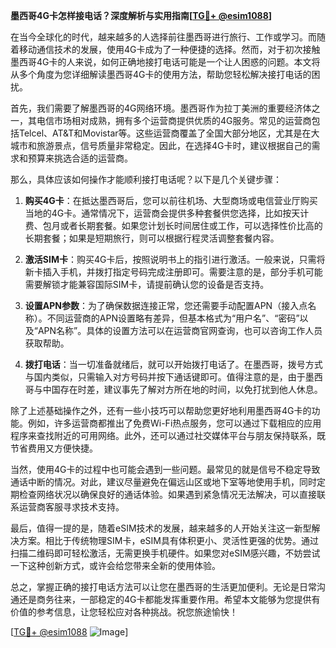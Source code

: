**墨西哥4G卡怎样接电话？深度解析与实用指南[[TG💪+ @esim1088](https://t.me/s/esim1088)]**

在当今全球化的时代，越来越多的人选择前往墨西哥进行旅行、工作或学习。而随着移动通信技术的发展，使用4G卡成为了一种便捷的选择。然而，对于初次接触墨西哥4G卡的人来说，如何正确地接打电话可能是一个让人困惑的问题。本文将从多个角度为您详细解读墨西哥4G卡的使用方法，帮助您轻松解决接打电话的困扰。

首先，我们需要了解墨西哥的4G网络环境。墨西哥作为拉丁美洲的重要经济体之一，其电信市场相对成熟，拥有多个运营商提供优质的4G服务。常见的运营商包括Telcel、AT&T和Movistar等。这些运营商覆盖了全国大部分地区，尤其是在大城市和旅游景点，信号质量非常稳定。因此，在选择4G卡时，建议根据自己的需求和预算来挑选合适的运营商。

那么，具体应该如何操作才能顺利接打电话呢？以下是几个关键步骤：

1. **购买4G卡**：在抵达墨西哥后，您可以前往机场、大型商场或电信营业厅购买当地的4G卡。通常情况下，运营商会提供多种套餐供您选择，比如按天计费、包月或者长期套餐。如果您计划长时间居住或工作，可以选择性价比高的长期套餐；如果是短期旅行，则可以根据行程灵活调整套餐内容。

2. **激活SIM卡**：购买4G卡后，按照说明书上的指引进行激活。一般来说，只需将新卡插入手机，并拨打指定号码完成注册即可。需要注意的是，部分手机可能需要解锁才能兼容国际SIM卡，请提前确认您的设备是否支持。

3. **设置APN参数**：为了确保数据连接正常，您还需要手动配置APN（接入点名称）。不同运营商的APN设置略有差异，但基本格式为“用户名”、“密码”以及“APN名称”。具体的设置方法可以在运营商官网查询，也可以咨询工作人员获取帮助。

4. **拨打电话**：当一切准备就绪后，就可以开始拨打电话了。在墨西哥，拨号方式与国内类似，只需输入对方号码并按下通话键即可。值得注意的是，由于墨西哥与中国存在时差，建议事先了解对方所在地的时间，以免打扰到他人休息。

除了上述基础操作之外，还有一些小技巧可以帮助您更好地利用墨西哥4G卡的功能。例如，许多运营商都推出了免费Wi-Fi热点服务，您可以通过下载相应的应用程序来查找附近的可用网络。此外，还可以通过社交媒体平台与朋友保持联系，既节省费用又方便快捷。

当然，使用4G卡的过程中也可能会遇到一些问题。最常见的就是信号不稳定导致通话中断的情况。对此，建议尽量避免在偏远山区或地下室等地使用手机，同时定期检查网络状况以确保良好的通话体验。如果遇到紧急情况无法解决，可以直接联系运营商客服寻求技术支持。

最后，值得一提的是，随着eSIM技术的发展，越来越多的人开始关注这一新型解决方案。相比于传统物理SIM卡，eSIM具有体积更小、灵活性更强的优势。通过扫描二维码即可轻松激活，无需更换手机硬件。如果您对eSIM感兴趣，不妨尝试一下这种创新方式，或许会给您带来全新的使用体验。

总之，掌握正确的接打电话方法可以让您在墨西哥的生活更加便利。无论是日常沟通还是商务往来，一部稳定的4G卡都能发挥重要作用。希望本文能够为您提供有价值的参考信息，让您轻松应对各种挑战。祝您旅途愉快！

[[TG💪+ @esim1088](https://t.me/s/esim1088) ![Image](https://i.postimg.cc/4NQfJmqS/Snipaste-2025-05-13-00-14-12.png)]